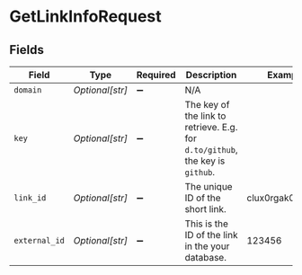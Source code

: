 # GetLinkInfoRequest


## Fields

| Field                                                                         | Type                                                                          | Required                                                                      | Description                                                                   | Example                                                                       |
| ----------------------------------------------------------------------------- | ----------------------------------------------------------------------------- | ----------------------------------------------------------------------------- | ----------------------------------------------------------------------------- | ----------------------------------------------------------------------------- |
| `domain`                                                                      | *Optional[str]*                                                               | :heavy_minus_sign:                                                            | N/A                                                                           |                                                                               |
| `key`                                                                         | *Optional[str]*                                                               | :heavy_minus_sign:                                                            | The key of the link to retrieve. E.g. for `d.to/github`, the key is `github`. |                                                                               |
| `link_id`                                                                     | *Optional[str]*                                                               | :heavy_minus_sign:                                                            | The unique ID of the short link.                                              | clux0rgak00011...                                                             |
| `external_id`                                                                 | *Optional[str]*                                                               | :heavy_minus_sign:                                                            | This is the ID of the link in the your database.                              | 123456                                                                        |
